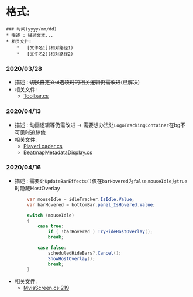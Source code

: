 # 格式:
```
### 时间(yyyy/mm/dd)
* 描述 : 描述文本...
* 相关文件:
    *   [文件名1](相对路径1)
    *   [文件名2](相对路径2)
```

### 2020/03/28
* 描述 : ~~切换自定义ui选项时的相关逻辑仍需改进~~(已解决)
* 相关文件:
    *   [Toolbar.cs](osu.Game/Overlays/Toolbar/Toolbar.cs)

### 2020/04/13
* 描述 : 动画逻辑等仍需改进 → 需要想办法让`LogoTrackingContainer`在bg不可见时追踪他
* 相关文件:
    *   [PlayerLoader.cs](osu.Game/Screens/Play/PlayerLoader.cs)
    *   [BeatmapMetadataDisplay.cs](osu.Game/Screens/Play/BeatmapMetadataDisplay.cs)

### 2020/04/16
* 描述 : 需要让`UpdateBarEffects()`仅在`barHovered`为`false`,`mouseIdle`为`true`时隐藏HostOverlay
``````C#
        var mouseIdle = idleTracker.IsIdle.Value;
        var barHovered = bottomBar.panel_IsHovered.Value;

        switch (mouseIdle)
        {
            case true:
                if ( !barHovered ) TryHideHostOverlay();
                break;

            case false:
                scheduledHideBars?.Cancel();
                ShowHostOverlay();
                break;
        }
``````
* 相关文件:
    *   [MvisScreen.cs:219](osu.Game/Screens/MvisScreen.cs)